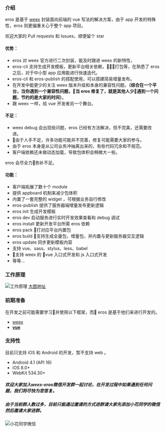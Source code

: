 ### 介绍
eros 是基于 [weex](https://weex-project.io/cn/) 封装面向前端的 vue 写法的解决方案，由于 app 开发的特殊性，eros 则更偏重关心于整个 app 项目。

欢迎大家的 Pull requests 和 Issues，顺便留个 star 

#### 优势：
* eros 对 weex 官方进行二次封装，能及时跟进 weex 的新特性，
* eros-cli 支持生成开发模板，更新平台相关依赖，打包等，在熟悉了 eros 之后，对于中小型 app 应用能进行快速迭代。
* eros-cli 和 eros-publish 的搭配使用，可以搭建简易增量发布。
* 在开发中能更少的关注 weex 版本升级和本身的兼容性问题。**（综合在一个平台，当你遇到一个兼容性问题，当 eros 修复了，就是其他人少遇到一个问题，节约的是大家的时间）**。
* 跟 weex 一样，给 vue 开发者另一个舞台。

#### 不足：
* weex debug 会出现些问题，eros 已经有方法解决，但不完美，还需要改进。
* 由于人手不足，许多功能可能并不完善，修复可能需要大家的参与。
* 由于 eros 本身是从公司业务冲抽离出来的，有些代码冗余和不规范。
* 客户端依赖还未做动态加载，导致包体积会稍微大一些。

eros 会尽全力弥补不足。

#### 功能：

* 客户端拓展了数十个 module
* 提供 appboard 机制来减少包体积
* 内置了一套完整的 widget ，可根据业务自行修改
* eros-publish 提供了服务器端增量发布更新逻辑
* eros init 生成开发模板
* eros dev 启动服务进行实时开发效果查看和 debug 调试
* eros install 更新开发平台所需 eros 依赖
* eros pack 打对应平台内置包
* eros build 支持生成全量包，增量包，并内置与更新服务器交互逻辑
* eros update 同步更新模板内容
* 支持 vue、sass、stylus、less、babel
* 支持 weex 的 vue 入口式开发和 js 入口式开发
* 等等...


### 工作原理

![工作原理](http://on-img.com/chart_image/59c5d743e4b0d34a18d69580.png)
[大图地址](http://on-img.com/chart_image/59c5d743e4b0d34a18d69580.png)

### 前期准备

在开发之前可能需要学习并使用以下框架，而 eros 是基于他们来进行开发的。

* [weex](http://weex-project.io/cn/)
* [**vue**](https://cn.vuejs.org/index.html)


### 支持性
目前只支持 iOS 和 Android 的开发，暂不支持 web 。
* Android 4.1 (API 16)
* iOS 8.0+
* WebKit 534.30+


##### 欢迎大家加入weex-eros微信开发群一起讨论，**在开发过程中如果遇到任何问题，我们将尽快为您答复。**

##### 由于当前群人数过多，目前只能通过邀请的方式进群请大家先添加小花同学的微信然后邀请大家进群。

![小花同学微信](https://gitee.com/uploads/images/2017/1026/154652_651ba169_1595985.jpeg)